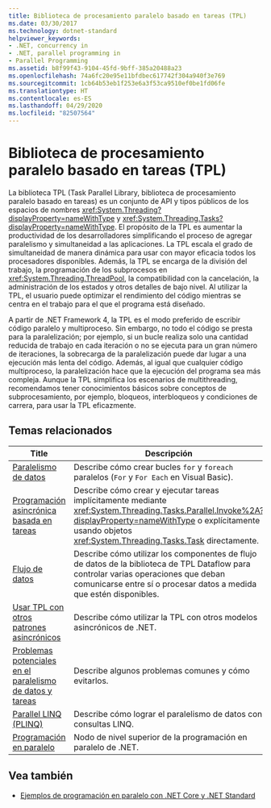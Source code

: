 ```yaml
---
title: Biblioteca de procesamiento paralelo basado en tareas (TPL)
ms.date: 03/30/2017
ms.technology: dotnet-standard
helpviewer_keywords:
- .NET, concurrency in
- .NET, parallel programming in
- Parallel Programming
ms.assetid: b8f99f43-9104-45fd-9bff-385a20488a23
ms.openlocfilehash: 74a6fc20e95e11bfdbec617742f304a940f3e769
ms.sourcegitcommit: 1cb64b53eb1f253e6a3f53ca9510ef0be1fd06fe
ms.translationtype: HT
ms.contentlocale: es-ES
ms.lasthandoff: 04/29/2020
ms.locfileid: "82507564"
---
```

# <a name="task-parallel-library-tpl"></a>Biblioteca de procesamiento paralelo basado en tareas (TPL)
La biblioteca TPL (Task Parallel Library, biblioteca de procesamiento paralelo basado en tareas) es un conjunto de API y tipos públicos de los espacios de nombres <xref:System.Threading?displayProperty=nameWithType> y <xref:System.Threading.Tasks?displayProperty=nameWithType>. El propósito de la TPL es aumentar la productividad de los desarrolladores simplificando el proceso de agregar paralelismo y simultaneidad a las aplicaciones. La TPL escala el grado de simultaneidad de manera dinámica para usar con mayor eficacia todos los procesadores disponibles. Además, la TPL se encarga de la división del trabajo, la programación de los subprocesos en <xref:System.Threading.ThreadPool>, la compatibilidad con la cancelación, la administración de los estados y otros detalles de bajo nivel. Al utilizar la TPL, el usuario puede optimizar el rendimiento del código mientras se centra en el trabajo para el que el programa está diseñado.  
  
 A partir de .NET Framework 4, la TPL es el modo preferido de escribir código paralelo y multiproceso. Sin embargo, no todo el código se presta para la paralelización; por ejemplo, si un bucle realiza solo una cantidad reducida de trabajo en cada iteración o no se ejecuta para un gran número de iteraciones, la sobrecarga de la paralelización puede dar lugar a una ejecución más lenta del código. Además, al igual que cualquier código multiproceso, la paralelización hace que la ejecución del programa sea más compleja. Aunque la TPL simplifica los escenarios de multithreading, recomendamos tener conocimientos básicos sobre conceptos de subprocesamiento, por ejemplo, bloqueos, interbloqueos y condiciones de carrera, para usar la TPL eficazmente.  
  
## <a name="related-topics"></a>Temas relacionados  
  
|Title|Descripción|  
|-|-|  
|[Paralelismo de datos](../../../docs/standard/parallel-programming/data-parallelism-task-parallel-library.md)|Describe cómo crear bucles `for` y `foreach` paralelos (`For` y `For Each` en Visual Basic).|  
|[Programación asincrónica basada en tareas](../../../docs/standard/parallel-programming/task-based-asynchronous-programming.md)|Describe cómo crear y ejecutar tareas implícitamente mediante <xref:System.Threading.Tasks.Parallel.Invoke%2A?displayProperty=nameWithType> o explícitamente usando objetos <xref:System.Threading.Tasks.Task> directamente.|  
|[Flujo de datos](../../../docs/standard/parallel-programming/dataflow-task-parallel-library.md)|Describe cómo utilizar los componentes de flujo de datos de la biblioteca de TPL Dataflow para controlar varias operaciones que deban comunicarse entre sí o procesar datos a medida que estén disponibles.|  
|[Usar TPL con otros patrones asincrónicos](../../../docs/standard/parallel-programming/using-tpl-with-other-asynchronous-patterns.md)|Describe cómo utilizar la TPL con otros modelos asincrónicos de .NET.|  
|[Problemas potenciales en el paralelismo de datos y tareas](../../../docs/standard/parallel-programming/potential-pitfalls-in-data-and-task-parallelism.md)|Describe algunos problemas comunes y cómo evitarlos.|  
|[Parallel LINQ (PLINQ)](../../../docs/standard/parallel-programming/introduction-to-plinq.md)|Describe cómo lograr el paralelismo de datos con consultas LINQ.|  
|[Programación en paralelo](../../../docs/standard/parallel-programming/index.md)|Nodo de nivel superior de la programación en paralelo de .NET.|  
  
## <a name="see-also"></a>Vea también

- [Ejemplos de programación en paralelo con .NET Core y .NET Standard](/samples/browse/?products=dotnet-core%2Cdotnet-standard&term=parallel)
